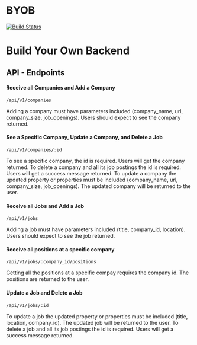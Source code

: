 # BYOB
[![Build Status](https://travis-ci.org/Tobin-jn/BYOB.svg?branch=master)](https://travis-ci.org/Tobin-jn/BYOB)

# Build Your Own Backend

## API - Endpoints

#### Receive all Companies and Add a Company

```/api/v1/companies```

Adding a company must have parameters included (company_name, url, company_size, job_openings). Users should expect to see the company returned.

#### See a Specific Company, Update a Company, and Delete a Job

```/api/v1/companies/:id```

To see a specific company, the id is required. Users will get the company returned. 
To delete a company and all its job postings the id is required. Users will get a success message returned.
To update a company the updated property or properties must be included (company_name, url, company_size, job_openings). The updated company will be returned to the user.

#### Receive all Jobs and Add a Job

```/api/v1/jobs```

Adding a job must have parameters included (title, company_id, location). Users should expect to see the job returned.

#### Receive all positions at a specific company

```/api/v1/jobs/:company_id/positions```

Getting all the positions at a specific compay requires the company id. The positions are returned to the user.

#### Update a Job and Delete a Job

```/api/v1/jobs/:id```

To update a job the updated property or properties must be included (title, location, company_id). The updated job will be returned to the user.
To delete a job and all its job postings the id is required. Users will get a success message returned.